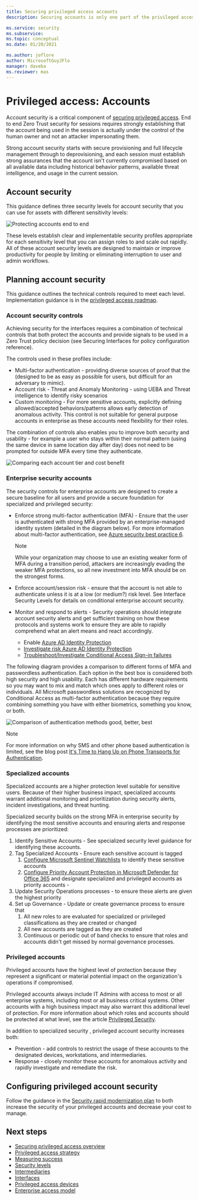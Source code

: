 ```yaml
---
title: Securing privileged access accounts
description: Securing accounts is only one part of the privileged access story

ms.service: security
ms.subservice: 
ms.topic: conceptual
ms.date: 01/20/2021

ms.author: joflore
author: MicrosoftGuyJFlo
manager: daveba
ms.reviewer: mas
---
```

# Privileged access: Accounts

Account security is a critical component of [securing privileged access](overview.md). End to end Zero Trust security for sessions requires strongly establishing that the account being used in the session is actually under the control of the human owner and not an attacker impersonating them.

Strong account security starts with secure provisioning and full lifecycle management through to deprovisioning, and each session must establish strong assurances that the account isn't currently compromised based on all available data including historical behavior patterns, available threat intelligence, and usage in the current session.  

## Account security

This guidance defines three security levels for account security that you can use for assets with different sensitivity levels:

![Protecting accounts end to end](./media/privileged-access-accounts/end-to-end-protecting-accounts.png)

These levels establish clear and implementable security profiles appropriate for each sensitivity level that you can assign roles to and scale out rapidly. All of these account security levels are designed to maintain or improve productivity for people by limiting or eliminating interruption to user and admin workflows. 

## Planning account security 

This guidance outlines the technical controls required to meet each level. Implementation guidance is in the [privileged access roadmap](security-rapid-modernization-plan.md). 

### Account security controls

Achieving security for the interfaces requires a combination of technical controls that both protect the accounts and provide signals to be used in a Zero Trust policy decision (see Securing Interfaces for policy configuration reference).  

The controls used in these profiles include: 

- Multi-factor authentication - providing diverse sources of proof that the (designed to be as easy as possible for users, but difficult for an adversary to mimic). 
- Account risk - Threat and Anomaly Monitoring - using UEBA and Threat intelligence to identify risky scenarios
- Custom monitoring - For more sensitive accounts, explicitly defining allowed/accepted behaviors/patterns allows early detection of anomalous activity. This control is not suitable for general purpose accounts in enterprise as these accounts need flexibility for their roles.  

The combination of controls also enables you to improve both security and usability - for example a user who stays within their normal pattern (using the same device in same location day after day) does not need to be prompted for outside MFA every time they authenticate.  

![Comparing each account tier and cost benefit](./media/privileged-access-accounts/compare-account-controls-by-level.png)

### Enterprise security accounts 

The security controls for enterprise accounts are designed to create a secure baseline for all users and provide a secure foundation for specialized and privileged security:

- Enforce strong multi-factor authentication (MFA) - Ensure that the user is authenticated with strong MFA provided by an enterprise-managed identity system (detailed in the diagram below). For more information about multi-factor authentication, see [Azure security best practice 6](https://docs.microsoft.com/azure/cloud-adoption-framework/security/security-top-10#6-technology-require-passwordless-or-multi-factor-authentication-mfa).

   > [!NOTE]
   > While your organization may choose to use an existing weaker form of MFA during a transition period, attackers are increasingly evading the weaker MFA protections, so all new investment into MFA should be on the strongest forms. 

- Enforce account/session risk - ensure that the account is not able to authenticate unless it is at a low (or medium?) risk level. See Interface Security Levels for details on conditional enterprise account security. 
- Monitor and respond to alerts - Security operations should integrate account security alerts and get sufficient training on how these protocols and systems work to ensure they are able to rapidly comprehend what an alert means and react accordingly. 
   - Enable [Azure AD Identity Protection](https://docs.microsoft.com/azure/active-directory/identity-protection/overview-identity-protection)
   - [Investigate risk Azure AD Identity Protection](https://docs.microsoft.com/azure/active-directory/identity-protection/howto-identity-protection-investigate-risk)
   - [Troubleshoot/Investigate Conditional Access Sign-in failures](https://docs.microsoft.com/azure/active-directory/conditional-access/troubleshoot-conditional-access)

The following diagram provides a comparison to different forms of MFA and passwordless authentication. Each option in the best box is considered both high security and high usability. Each has different hardware requirements so you may want to mix and match which ones apply to different roles or individuals. All Microsoft passwordless solutions are recognized by Conditional Access as multi-factor authentication because they require combining something you have with either biometrics, something you know, or both.  

![Comparison of authentication methods good, better, best](./media/privileged-access-accounts/compare-authentication-methods.png)

 > [!NOTE]
 > For more information on why SMS and other phone based authentication is limited, see the blog post [It's Time to Hang Up on Phone Transports for Authentication](https://techcommunity.microsoft.com/t5/azure-active-directory-identity/it-s-time-to-hang-up-on-phone-transports-for-authentication/ba-p/1751752).

### Specialized accounts

Specialized accounts are a higher protection level suitable for sensitive users. Because of their higher business impact, specialized accounts warrant additional monitoring and prioritization during security alerts, incident investigations, and threat hunting. 

Specialized security builds on the strong MFA in enterprise security by identifying the most sensitive accounts and ensuring alerts and response processes are prioritized:

1. Identify Sensitive Accounts - See specialized security level guidance for identifying these accounts.
1. Tag Specialized Accounts - Ensure each sensitive account is tagged
   1. [Configure Microsoft Sentinel Watchlists](https://docs.microsoft.com/azure/sentinel/watchlists) to identify these sensitive accounts 
   1. [Configure Priority Account Protection in Microsoft Defender for Office 365](https://techcommunity.microsoft.com/t5/microsoft-defender-for-office/announcing-priority-account-protection-in-microsoft-defender-for/ba-p/1696385) and designate specialized and privileged accounts as priority accounts - 
1. Update Security Operations processes - to ensure these alerts are given the highest priority
1. Set up Governance - Update or create governance process to ensure that
   1. All new roles to are evaluated for specialized or privileged classifications as they are created or changed
   1. All new accounts are tagged as they are created
   1. Continuous or periodic out of band checks to ensure that roles and accounts didn't get missed by normal governance processes.

### Privileged accounts

Privileged accounts have the highest level of protection because they represent a significant or material potential impact on the organization's operations if compromised.

Privileged accounts always include IT Admins with access to most or all enterprise systems, including most or all business critical systems. Other accounts with a high business impact may also warrant this additional level of protection. For more information about which roles and accounts should be protected at what level, see the article [Privileged Security](privileged-access-security-levels.md).

In addition to specialized security , privileged account security increases both:

- Prevention - add controls to restrict the usage of these accounts to the designated devices, workstations, and intermediaries. 
- Response - closely monitor these accounts for anomalous activity and rapidly investigate and remediate the risk. 

## Configuring privileged account security 

Follow the guidance in the [Security rapid modernization plan](security-rapid-modernization-plan.md) to both increase the security of your privileged accounts and decrease your cost to manage. 

## Next steps

- [Securing privileged access overview](overview.md)
- [Privileged access strategy](privileged-access-strategy.md)
- [Measuring success](privileged-access-success-criteria.md)
- [Security levels](privileged-access-security-levels.md)
- [Intermediaries](privileged-access-intermediaries.md)
- [Interfaces](privileged-access-interfaces.md)
- [Privileged access devices](privileged-access-devices.md)
- [Enterprise access model](privileged-access-access-model.md)
